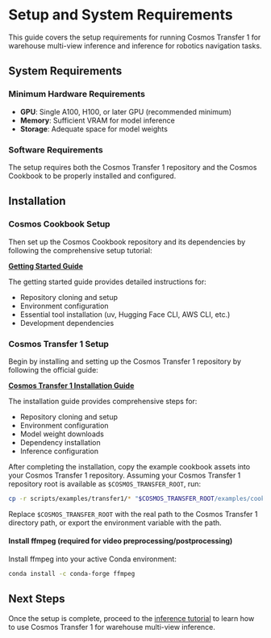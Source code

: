 # Setup and System Requirements

This guide covers the setup requirements for running Cosmos Transfer 1 for warehouse multi-view inference and inference for robotics navigation tasks.

## System Requirements

### Minimum Hardware Requirements

- **GPU**: Single A100, H100, or later GPU (recommended minimum)
- **Memory**: Sufficient VRAM for model inference
- **Storage**: Adequate space for model weights

### Software Requirements

The setup requires both the Cosmos Transfer 1 repository and the Cosmos Cookbook to be properly installed and configured.

## Installation

### Cosmos Cookbook Setup

Then set up the Cosmos Cookbook repository and its dependencies by following the comprehensive setup tutorial:

**[Getting Started Guide](../../../../get_started.md)**

The getting started guide provides detailed instructions for:

- Repository cloning and setup
- Environment configuration
- Essential tool installation (uv, Hugging Face CLI, AWS CLI, etc.)
- Development dependencies

### Cosmos Transfer 1 Setup

Begin by installing and setting up the Cosmos Transfer 1 repository by following the official guide:

**[Cosmos Transfer 1 Installation Guide](https://github.com/nvidia-cosmos/cosmos-transfer1/blob/main/INSTALL.md#inference)**

The installation guide provides comprehensive steps for:

- Repository cloning and setup
- Environment configuration
- Model weight downloads
- Dependency installation
- Inference configuration

After completing the installation, copy the example cookbook assets into your Cosmos Transfer 1 repository. Assuming your Cosmos Transfer 1 repository root is available as `$COSMOS_TRANSFER_ROOT`, run:

```bash
cp -r scripts/examples/transfer1/* "$COSMOS_TRANSFER_ROOT/examples/cookbook/"
```

Replace `$COSMOS_TRANSFER_ROOT` with the real path to the Cosmos Transfer 1 directory path, or export the environment variable with the path.

#### Install ffmpeg (required for video preprocessing/postprocessing)

Install ffmpeg into your active Conda environment:

```bash
conda install -c conda-forge ffmpeg
```

## Next Steps

Once the setup is complete, proceed to the [inference tutorial](inference.md) to learn how to use Cosmos Transfer 1 for warehouse multi-view inference.
